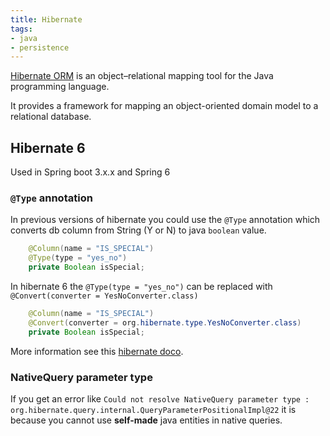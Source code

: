 ```yaml
---
title: Hibernate
tags:
- java
- persistence
---
```


[Hibernate ORM](https://hibernate.org/) is an object–relational mapping tool for the Java programming language.
<!--more-->
It provides a framework for mapping an object-oriented domain model to a relational database.

## Hibernate 6 

Used in Spring boot 3.x.x and Spring 6

### `@Type` annotation

In previous versions of hibernate you could use the `@Type` annotation which converts db column from String (Y or N) to 
java `boolean` value.

```java
    @Column(name = "IS_SPECIAL")
    @Type(type = "yes_no")
    private Boolean isSpecial;
```

In hibernate 6 the `@Type(type = "yes_no")` can be replaced with `@Convert(converter = YesNoConverter.class)`

```java
    @Column(name = "IS_SPECIAL")
    @Convert(converter = org.hibernate.type.YesNoConverter.class)
    private Boolean isSpecial;
```

More information see this [hibernate doco](https://docs.jboss.org/hibernate/orm/6.1/userguide/html_single/Hibernate_User_Guide.html#basic-boolean).

### NativeQuery parameter type

If you get an error like ``Could not resolve NativeQuery parameter type : org.hibernate.query.internal.QueryParameterPositionalImpl@22``
it is because you cannot use **self-made** java entities in native queries.


